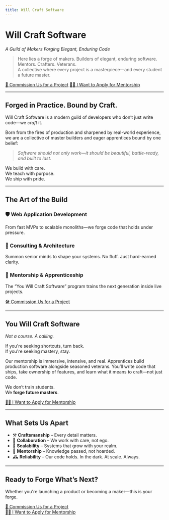 ```yaml
---
title: Will Craft Software
---
```


# Will Craft Software

_A Guild of Makers Forging Elegant, Enduring Code_

> Here lies a forge of makers. Builders of elegant, enduring software. Mentors. Crafters. Veterans.  
> A collective where every project is a masterpiece—and every student a future master.

[🔨 Commission Us for a Project](#)
[🧑‍🏫 I Want to Apply for Mentorship](#)

---

## Forged in Practice. Bound by Craft.

Will Craft Software is a modern guild of developers who don’t just write code—we _craft_ it.

Born from the fires of production and sharpened by real-world experience, we are a collective of master builders and eager apprentices bound by one belief:

> _Software should not only work—it should be beautiful, battle-ready, and built to last._

We build with care.  
We teach with purpose.  
We ship with pride.

---

## The Art of the Build

### 🛡️ Web Application Development

From fast MVPs to scalable monoliths—we forge code that holds under pressure.

### 📐 Consulting & Architecture

Summon senior minds to shape your systems. No fluff. Just hard-earned clarity.

### 🧙 Mentorship & Apprenticeship

The “You Will Craft Software” program trains the next generation inside live projects.

[🛠️ Commission Us for a Project](#)

---

## You Will Craft Software

_Not a course. A calling._

If you're seeking shortcuts, turn back.  
If you're seeking mastery, stay.

Our mentorship is immersive, intensive, and real. Apprentices build production software alongside seasoned veterans. You’ll write code that ships, take ownership of features, and learn what it means to craft—not just code.

We don’t train students.  
We **forge future masters**.

[🧑‍🏫 I Want to Apply for Mentorship](#)

---

## What Sets Us Apart

- ⚒️ **Craftsmanship** – Every detail matters.
- 🤝 **Collaboration** – We work with care, not ego.
- 🧩 **Scalability** – Systems that grow with your realm.
- 🧙 **Mentorship** – Knowledge passed, not hoarded.
- 🕰️ **Reliability** – Our code holds. In the dark. At scale. Always.

---

## Ready to Forge What’s Next?

Whether you're launching a product or becoming a maker—this is your forge.

[🔨 Commission Us for a Project](#)  
[🧑‍🏫 I Want to Apply for Mentorship](#)
